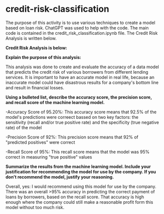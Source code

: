 # credit-risk-classification

The purpose of this activity is to use various techniques to create a model based on loan risk. ChatGPT was used to help with the code. 
The main code is contained in the credit_risk_classification.ipynb file. The Credit Risk Analysis is written below.

**Credit Risk Analysis is below:**

**Explain the purpose of this analysis:**

This analysis was done to create and evaluate the accuracy of a data model that predicts the credit risk of various borrowers from different lending services. It is important to have an accurate model in real life, because an inaccurate model could have disastrous results for a company's bottom line and result in financial losses. 

**Using a bulleted list, describe the accuracy score, the precision score, and recall score of the machine learning model.**

-Accuracy Score of 95.20%: This accuracy score means that 92.5% of the model's predictions were correect bassed on two key factors: the sensitivity (recall and/or true positive rate) and the specificity (true negative rate) of the model

-Precision Score of 92%: This precision score means that 92% of "predicted positives" were correct

-Recall Score of 95%: This recall score means that the model was 95% correct in measuring "true positive" values


**Summarize the results from the machine learning model. Include your justification for recommending the model for use by the company. If you don’t recommend the model, justify your reasoning.**

Overall, yes: I would recommend using this model for use by the company. There was an overall >95% accuracy in predicting the correct payment of loans by borrowers, based on the recall score. That accuracy is high enough where the company could still make a reasonable profit form this model without too much risk.

